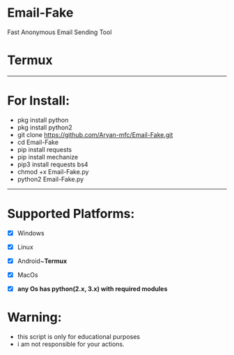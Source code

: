 # Email-Fake
Fast Anonymous Email Sending Tool 

# Termux

***

# For Install:


 - pkg install python
 - pkg install python2
 - git clone https://github.com/Aryan-mfc/Email-Fake.git
 - cd Email-Fake
 - pip install requests
 - pip install mechanize
 - pip3 install requests bs4
 - chmod +x Email-Fake.py
 - python2 Email-Fake.py



***

# Supported Platforms:
- [x] Windows
- [x] Linux
- [x] Android~**Termux**
- [x] MacOs
- [x] **any Os has python(2.x, 3.x) with required modules**


# Warning:
  * this script is only for educational purposes
  * i am not responsible for your actions.
